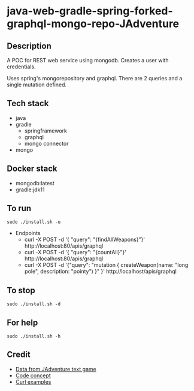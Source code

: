 # java-web-gradle-spring-forked-graphql-mongo-repo-JAdventure

## Description
A POC for REST web service using mongodb.
Creates a user with credentials.

Uses spring's mongorepository and graphql.
There are 2 queries and a single mutation
defined.

## Tech stack
- java
- gradle
  - springframework
  - graphql
  - mongo connector
- mongo

## Docker stack
- mongodb:latest
- gradle:jdk11

## To run
`sudo ./install.sh -u`
- Endpoints
  - curl -X POST -d '{ "query": "{findAllWeapons}"}' http://localhost:80/apis/graphql
  - curl -X POST -d '{ "query": "{countAll}"}' http://localhost:80/apis/graphql
  - curl -X POST -d '{"query": "mutation { createWeapon(name: \"long pole\", description: \"pointy\") }" }' http://localhost/apis/graphql


## To stop
`sudo ./install.sh -d`

## For help
`sudo ./install.sh -h`

## Credit
- [Data from JAdventure text game](https://github.com/Progether/JAdventure.git)
- [Code concept](https://www.bezkoder.com/spring-boot-graphql-mongodb-example-graphql-java/)
- [Curl examples](https://www.maxivanov.io/make-graphql-requests-with-curl/)

